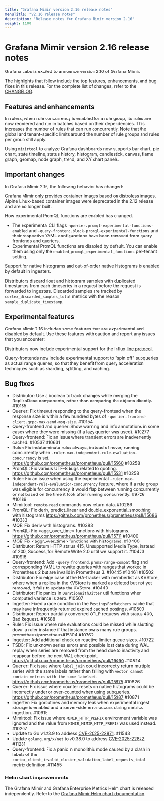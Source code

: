 ```yaml
---
title: "Grafana Mimir version 2.16 release notes"
menuTitle: "V2.16 release notes"
description: "Release notes for Grafana Mimir version 2.16"
weight: 1100
---
```


# Grafana Mimir version 2.16 release notes

<!-- vale Grafana.GoogleWill = NO -->
<!-- vale Grafana.Timeless = NO -->
<!-- Release notes are often future focused -->

Grafana Labs is excited to announce version 2.16 of Grafana Mimir.

The highlights that follow include the top features, enhancements, and bug fixes in this release.
For the complete list of changes, refer to the [CHANGELOG](https://github.com/grafana/mimir/blob/main/CHANGELOG.md).

## Features and enhancements

In rulers, when rule concurrency is enabled for a rule group, its rules are now reordered and run in batches based on their dependencies.
This increases the number of rules that can run concurrently.
Note that the global and tenant-specific limits around the number of rule groups and rules per group still apply.

Using `mimirtool` to analyze Grafana dashboards now supports bar chart, pie chart, state timeline, status history, histogram, candlestick, canvas, flame graph, geomap, node graph, trend, and XY chart panels.

## Important changes

In Grafana Mimir 2.16, the following behavior has changed:

Grafana Mimir only provides container images based on [distroless](https://github.com/GoogleContainerTools/distroless) images. Alpine Linux-based container images were deprecated in the 2.12 release and are no longer built.

How experimental PromQL functions are enabled has changed.

- The experimental CLI flags `-querier.promql-experimental-functions-enabled` and `-query-frontend.block-promql-experimental-functions` and their respective YAML configurations have been removed from query-frontends and queriers.
- Experimental PromQL functions are disabled by default. You can enable them using only the `enabled_promql_experimental_functions` per-tenant setting.

Support for native histograms and out-of-order native histograms is enabled by default in ingesters.

Distributors discard float and histogram samples with duplicated timestamps from each timeseries in a request before the request is forwarded to ingesters.
Discarded samples are tracked by `cortex_discarded_samples_total` metrics with the reason `sample_duplicate_timestamp`.

## Experimental features

Grafana Mimir 2.16 includes some features that are experimental and disabled by default.
Use these features with caution and report any issues that you encounter:

Distributors now include experimental support for the Influx [line protocol](https://docs.influxdata.com/influxdb/cloud/reference/syntax/line-protocol/).

Query-frontends now include experimental support to "spin off" subqueries as actual range queries, so that they benefit from query acceleration techniques such as sharding, splitting, and caching.

## Bug fixes

- Distributor: Use a boolean to track changes while merging the ReplicaDesc components, rather than comparing the objects directly. #10185
- Querier: Fix timeout responding to the query-frontend when the response size is within a few hundred bytes of `-querier.frontend-client.grpc-max-send-msg-size`. #10154
- Query-frontend and querier: Show warning and info annotations in some cases where they were missing (if a lazy querier was used). #10277
- Query-frontend: Fix an issue where transient errors are inadvertently cached. #10537 #10631
- Ruler: Fix indeterminate rules always, instead of never, running concurrently when `-ruler.max-independent-rule-evaluation-concurrency` is set. https://github.com/prometheus/prometheus/pull/15560 #10258
- PromQL: Fix various UTF-8 bugs related to quoting. https://github.com/prometheus/prometheus/pull/15531 #10258
- Ruler: Fix an issue when using the experimental `-ruler.max-independent-rule-evaluation-concurrency` feature, where if a rule group was eligible for concurrency, it would flap between running concurrently or not based on the time it took after running concurrently. #9726 #10189
- Mimirtool: `remote-read` commands now return data. #10286
- PromQL: Fix deriv, predict_linear and double_exponential_smoothing with histograms https://github.com/prometheus/prometheus/pull/15686 #10383
- MQE: Fix deriv with histograms. #10383
- PromQL: Fix <aggr_over_time> functions with histograms. https://github.com/prometheus/prometheus/pull/15711 #10400
- MQE: Fix <aggr_over_time> functions with histograms. #10400
- Distributor: Return HTTP status 415, Unsupported Media Type, instead of 200, Success, for Remote Write 2.0 until we support it. #10423 #10916
- Query-frontend: Add `-query-frontend.prom2-range-compat` flag and corresponding YAML to rewrite queries with ranges that worked in Prometheus 2 but are invalid in Prometheus 3. #10445 #10461 #10502
- Distributor: Fix edge case at the HA-tracker with memberlist as KVStore, where when a replica in the KVStore is marked as deleted but not yet removed, it fails to update the KVStore. #10443
- Distributor: Fix panics in `DurationWithJitter` util functions when computed variance is zero. #10507
- Ingester: Fixed a race condition in the `PostingsForMatchers` cache that may have infrequently returned expired cached postings. #10500
- Distributor: Report partially converted OTLP requests with status 400, Bad Request. #10588
- Ruler: Fix issue where rule evaluations could be missed while shutting down a ruler instance if that instance owns many rule groups. prometheus/prometheus#15804 #10762
- Ingester: Add additional check on reactive limiter queue sizes. #10722
- TSDB: Fix unknown series errors and possible lost data during WAL replay when series are removed from the head due to inactivity and reappear before the next WAL checkpoint. https://github.com/prometheus/prometheus/pull/16060 #10824
- Querier: Fix issue where `label_join` could incorrectly return multiple series with the same labels rather than failing with `vector cannot contain metrics with the same labelset`. https://github.com/prometheus/prometheus/pull/15975 #10826
- Querier: Fix issue where counter resets on native histograms could be incorrectly under or over-counted when using subqueries. https://github.com/prometheus/prometheus/pull/15987 #10871
- Ingester: Fix goroutines and memory leak when experimental ingest storage is enabled and a server-side error occurs during metrics ingestion. #10915
- Mimirtool: Fix issue where `MIMIR_HTTP_PREFIX` environment variable was ignored and the value from `MIMIR_MIMIR_HTTP_PREFIX` was used instead. #10207
- Update to Go v1.23.9 to address [CVE-2025-22871](https://nvd.nist.gov/vuln/detail/CVE-2025-22871). #11543
- Update `golang.org/x/net` to v0.38.0 to address [CVE-2025-22872](https://nvd.nist.gov/vuln/detail/CVE-2025-22872). #11281
- Query-frontend: Fix a panic in monolithic mode caused by a clash in labels of the `cortex_client_invalid_cluster_validation_label_requests_total` metric definition. #11455

### Helm chart improvements

The Grafana Mimir and Grafana Enterprise Metrics Helm chart is released independently.
Refer to the [Grafana Mimir Helm chart documentation](/docs/helm-charts/mimir-distributed/latest/).
